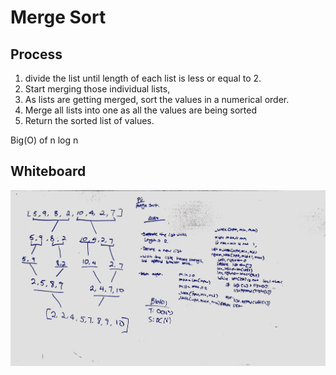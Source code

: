 # Merge Sort

## Process
1. divide the list until length of each list is less or equal to 2.
1. Start merging those individual lists,
1. As lists are getting merged, sort the values in a numerical order.
1. Merge all lists into one as all the values are being sorted
1. Return the sorted list of values.

Big(O) of n log n

## Whiteboard
![Merge Sort Whiteboard](../../assets/merge_sort.jpg)
